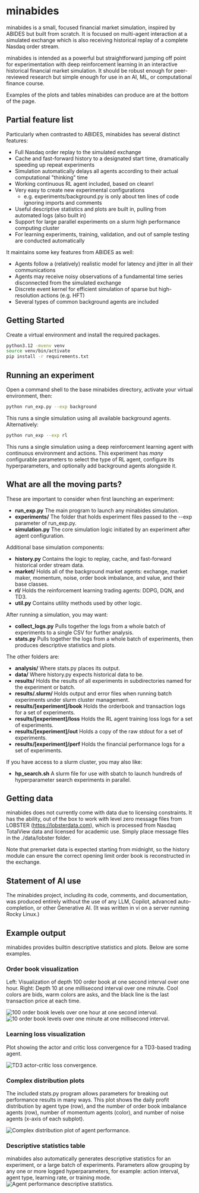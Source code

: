 # minabides
minabides is a small, focused financial market simulation, inspired by ABIDES but built from scratch.
It is focused on multi-agent interaction at a simulated exchange which is also receiving historical replay of a complete
Nasdaq order stream.

minabides is intended as a powerful but straightforward jumping off point for experimentation with deep reinforcement learning in an interactive historical financial market simulation.  It should be robust enough for peer-reviewed research but simple enough for use in an AI, ML, or computational finance course.

Examples of the plots and tables minabides can produce are at the bottom of the page.

## Partial feature list
Particularly when contrasted to ABIDES, minabides has several distinct features:
* Full Nasdaq order replay to the simulated exchange
* Cache and fast-forward history to a designated start time, dramatically speeding up repeat experiments
* Simulation automatically delays all agents according to their actual computational "thinking" time
* Working continuous RL agent included, based on cleanrl
* Very easy to create new experimental configurations
  * e.g. experiments/background.py is only about ten lines of code ignoring imports and comments
* Useful descriptive statistics and plots are built in, pulling from automated logs (also built in)
* Support for large parallel experiments on a slurm high performance computing cluster
* For learning experiments, training, validation, and out of sample testing are conducted automatically

It maintains some key features from ABIDES as well:
* Agents follow a (relatively) realistic model for latency and jitter in all their communications
* Agents may receive noisy observations of a fundamental time series disconnected from the simulated exchange
* Discrete event kernel for efficient simulation of sparse but high-resolution actions (e.g. HFT)
* Several types of common background agents are included

## Getting Started
Create a virtual environment and install the required packages.
```bash
python3.12 -mvenv venv
source venv/bin/activate
pip install -r requirements.txt
```

## Running an experiment
Open a command shell to the base minabides directory, activate your virtual environment, then:
```bash
python run_exp.py --exp background
```
This runs a single simulation using all available background agents.  Alternatively:
```bash
python run_exp --exp rl
```
This runs a single simulation using a deep reinforcement learning agent with continuous environment and actions.  This experiment has _many_ configurable parameters to select the type of RL agent, configure its hyperparameters, and optionally add background agents alongside it.

## What are all the moving parts?
These are important to consider when first launching an experiment:
* **run_exp.py** The main program to launch any minabides simulation.
* **experiments/** The folder that holds experiment files passed to the --exp parameter of run_exp.py.
* **simulation.py** The core simulation logic initiated by an experiment after agent configuration.

Additional base simulation components:
* **history.py** Contains the logic to replay, cache, and fast-forward historical order stream data.
* **market/** Holds all of the background market agents: exchange, market maker, momentum, noise, order book imbalance, and value, and their base classes.
* **rl/** Holds the reinforcement learning trading agents: DDPG, DQN, and TD3.
* **util.py** Contains utility methods used by other logic.

After running a simulation, you may want:
* **collect_logs.py** Pulls together the logs from a whole batch of experiments to a single CSV for further analysis.
* **stats.py** Pulls together the logs from a whole batch of experiments, then produces descriptive statistics and plots.

The other folders are:
* **analysis/** Where stats.py places its output.
* **data/** Where history.py expects historical data to be.
* **results/** Holds the results of all experiments in subdirectories named for the experiment or batch.
* **results/.slurm/** Holds output and error files when running batch experiments under slurm cluster management.
* **results/[experiment]/book** Holds the orderbook and transaction logs for a set of experiments.
* **results/[experiment]/loss** Holds the RL agent training loss logs for a set of experiments.
* **results/[experiment]/out** Holds a copy of the raw stdout for a set of experiments.
* **results/[experiment]/perf** Holds the financial performance logs for a set of experiments.
  

If you have access to a slurm cluster, you may also like:
* **hp_search.sh** A slurm file for use with sbatch to launch hundreds of hyperparameter search experiments in parallel.

## Getting data
minabides does not currently come with data due to licensing constraints.  It has the ability, out of the box
to work with level zero message files from LOBSTER (https://lobsterdata.com), which is processed from Nasdaq
TotalView data and licensed for academic use.  Simply place message files in the ./data/lobster folder.

Note that premarket data is expected starting from midnight, so the history module can ensure the correct opening
limit order book is reconstructed in the exchange.

## Statement of AI use
The minabides project, including its code, comments, and documentation, was produced entirely without the use of any LLM, Copilot, advanced auto-completion, or other Generative AI.  (It was written in vi on a server running Rocky Linux.)

## Example output
minabides provides builtin descriptive statistics and plots.  Below are some examples.

### Order book visualization
Left: Visualization of depth 100 order book at one second interval over one hour.  Right: Depth 10 at one millisecond interval over one minute.  Cool colors are bids, warm colors are asks, and the black line is the last transaction price at each time.

![100 order book levels over one hour at one second interval.](https://tildesites.bowdoin.edu/~d.byrd/images/replay_100_small.png)
![10 order book levels over one minute at one millisecond interval.](https://tildesites.bowdoin.edu/~d.byrd/images/replay_10_small.png)

### Learning loss visualization
Plot showing the actor and critic loss convergence for a TD3-based trading agent.

![TD3 actor-critic loss convergence.](https://tildesites.bowdoin.edu/~d.byrd/images/loss_small.png)

### Complex distribution plots
The included stats.py program allows parameters for breaking out performance results in many ways.  This plot shows the daily profit distribution by agent type (row), and the number of order book imbalance agents (row), number of momentum agents (color), and number of noise agents (x-axis of each subplot).

![Complex distribution plot of agent performance.](https://tildesites.bowdoin.edu/~d.byrd/images/bg_perf_agent_obi_mom.png)

### Descriptive statistics table
minabides also automatically generates descriptive statistics for an experiment, or a large batch of experiments.  Parameters allow grouping by any one or more logged hyperparameters, for example: action interval, agent type, learning rate, or training mode.
![Agent performance descriptive statistics.](https://tildesites.bowdoin.edu/~d.byrd/images/perf_table.png)

